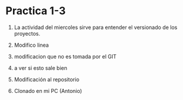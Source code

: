 # Practica 1-3
1. La actividad del miercoles sirve para entender el versionado de los proyectos.

2. Modifico linea

3. modificacion que no es tomada por el GIT 

4. a ver si esto sale bien 

5. Modificación al repositorio

6. Clonado en mi PC (Antonio)
